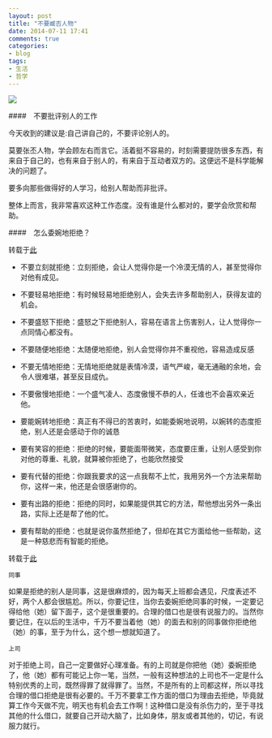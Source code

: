 ```yaml
---
layout: post
title: "不要臧否人物"
date: 2014-07-11 17:41
comments: true
categories: 
- blog
tags:
- 生活
- 哲学
---
```


![](http://res.img.ifeng.com/2012/03/72f116d8cce7fe48f079412911fc0c21.jpg)

####　不要批评别人的工作

今天收到的建议是:自己讲自己的，不要评论别人的。

莫要张丕人物，学会顾左右而言它。活着挺不容易的，时刻需要提防很多东西，有来自于自己的，也有来自于别人的，有来自于互动者双方的。这便远不是科学能解决的问题了。

要多向那些做得好的人学习，给别人帮助而非批评。

整体上而言，我非常喜欢这种工作态度。没有谁是什么都对的，要学会欣赏和帮助。

####　怎么委婉地拒绝？

转载于[此](http://jingyan.baidu.com/article/ae97a6468f3e83bbfd461d0a.html)

- 不要立刻就拒绝：立刻拒绝，会让人觉得你是一个冷漠无情的人，甚至觉得你对他有成见。
- 不要轻易地拒绝：有时候轻易地拒绝别人，会失去许多帮助别人，获得友谊的机会。
- 不要盛怒下拒绝：盛怒之下拒绝别人，容易在语言上伤害别人，让人觉得你一点同情心都没有。
- 不要随便地拒绝：太随便地拒绝，别人会觉得你并不重视他，容易造成反感
- 不要无情地拒绝：无情地拒绝就是表情冷漠，语气严峻，毫无通融的余地，会令人很难堪，甚至反目成仇。
- 不要傲慢地拒绝：一个盛气凌人、态度傲慢不恭的人，任谁也不会喜欢亲近他。


- 要能婉转地拒绝：真正有不得已的苦衷时，如能委婉地说明，以婉转的态度拒绝，别人还是会感动于你的诚恳
- 要有笑容的拒绝：拒绝的时候，要能面带微笑，态度要庄重，让别人感受到你对他的尊重、礼貌，就算被你拒绝了，也能欣然接受
- 要有代替的拒绝：你跟我要求的这一点我帮不上忙，我用另外一个方法来帮助你，这样一来，他还是会很感谢你的。
- 要有出路的拒绝：拒绝的同时，如果能提供其它的方法，帮他想出另外一条出路，实际上还是帮了他的忙。
- 要有帮助的拒绝：也就是说你虽然拒绝了，但却在其它方面给他一些帮助，这是一种慈悲而有智能的拒绝。

转载于[此](http://jingyan.baidu.com/article/4ae03de33fb2ac3eff9e6b18.html)

`同事`

  如果是拒绝的别人是同事，这是很麻烦的，因为每天上班都会遇见，尺度表述不好，两个人都会很尴尬。所以，你要记住，当你去委婉拒绝同事的时候，一定要记得给他（她）留下面子，这个是很重要的。合理的借口也是很有说服力的。当然你要记住，在以后的生活中，千万不要当着他（她）的面去和别的同事做你拒绝他（她）的事，至于为什么，这个想一想就知道了。


`上司`

   对于拒绝上司，自己一定要做好心理准备。有的上司就是你把他（她）委婉拒绝了，他（她）都有可能记上你一笔，当然，一般有这种想法的上司也不一定是什么特别优秀的上司，既然得罪了就得罪了。当然，不是所有的上司都这样，所以寻找合理的借口拒绝是很有必要的。千万不要拿工作方面的借口为理由去拒绝，毕竟就算工作今天做不完，明天也有机会去工作啊！这种借口是没有杀伤力的，至于寻找其他的什么借口，就要自己开动大脑了，比如身体，朋友或者其他的，切记，有说服力就行。


